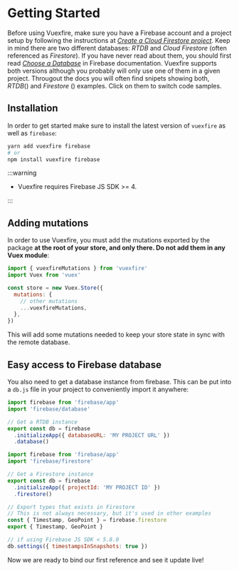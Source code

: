 # Getting Started

Before using Vuexfire, make sure you have a Firebase account and a project setup by following the instructions at _[Create a Cloud Firestore project](https://firebase.google.com/docs/firestore/quickstart)_. Keep in mind there are two different databases: _RTDB_ and _Cloud Firestore_ (often referenced as _Firestore_). If you have never read about them, you should first read _[Choose a Database](https://firebase.google.com/docs/database/rtdb-vs-firestore)_ in Firebase documentation. Vuexfire supports both versions although you probably will only use one of them in a given project. Througout the docs you will often find snipets showing both, _RTDB_(<RtdbLogo width="24"/>) and _Firestore_ (<FirestoreLogo height="24"/>) examples. Click on them to switch code samples.

## Installation

In order to get started make sure to install the latest version of `vuexfire` as well as `firebase`:

```sh
yarn add vuexfire firebase
# or
npm install vuexfire firebase
```

:::warning

- Vuexfire requires Firebase JS SDK >= 4.

:::

## Adding mutations

In order to use Vuexfire, you must add the mutations exported by the package **at the root of your store, and only there. Do not add them in any Vuex module**:

```js
import { vuexfireMutations } from 'vuexfire'
import Vuex from 'vuex'

const store = new Vuex.Store({
  mutations: {
    // other mutations
    ...vuexfireMutations,
  },
})
```

This will add some mutations needed to keep your store state in sync with the remote database.

## Easy access to Firebase database

You also need to get a database instance from firebase. This can be put into a `db.js` file in your project to conveniently import it anywhere:

<FirebaseExample>

```js
import firebase from 'firebase/app'
import 'firebase/database'

// Get a RTDB instance
export const db = firebase
  .initializeApp({ databaseURL: 'MY PROJECT URL' })
  .database()
```

```js
import firebase from 'firebase/app'
import 'firebase/firestore'

// Get a Firestore instance
export const db = firebase
  .initializeApp({ projectId: 'MY PROJECT ID' })
  .firestore()

// Export types that exists in Firestore
// This is not always necessary, but it's used in other examples
const { Timestamp, GeoPoint } = firebase.firestore
export { Timestamp, GeoPoint }

// if using Firebase JS SDK < 5.8.0
db.settings({ timestampsInSnapshots: true })
```

</FirebaseExample>

Now we are ready to bind our first reference and see it update live!
